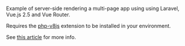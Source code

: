 Example of server-side rendering a multi-page app using using Laravel, Vue.js 2.5 and Vue Router.

Requires the [php-v8js](https://github.com/phpv8/v8js) extension to be installed in your environment.

See [this article](https://vuejsdevelopers.com/2017/11/27/vue-js-laravel-server-side-rendering-router/) for more info.
